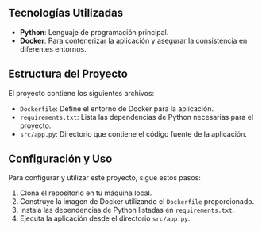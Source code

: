 ## Tecnologías Utilizadas
- **Python**: Lenguaje de programación principal.
- **Docker**: Para contenerizar la aplicación y asegurar la consistencia en diferentes entornos.

## Estructura del Proyecto
El proyecto contiene los siguientes archivos:
- `Dockerfile`: Define el entorno de Docker para la aplicación.
- `requirements.txt`: Lista las dependencias de Python necesarias para el proyecto.
- `src/app.py`: Directorio que contiene el código fuente de la aplicación.

## Configuración y Uso
Para configurar y utilizar este proyecto, sigue estos pasos:
1. Clona el repositorio en tu máquina local.
2. Construye la imagen de Docker utilizando el `Dockerfile` proporcionado.
3. Instala las dependencias de Python listadas en `requirements.txt`.
4. Ejecuta la aplicación desde el directorio `src/app.py`.
